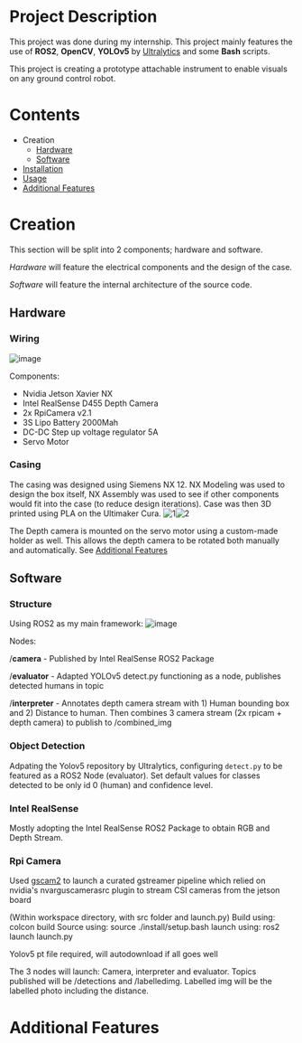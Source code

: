 
# Project Description
This project was done during my internship. This project mainly features the use of **ROS2**, **OpenCV**, **YOLOv5** by [Ultralytics](https://github.com/ultralytics/yolov5) and some **Bash** scripts.

This project is creating a prototype attachable instrument to enable visuals on any ground control robot.

# Contents
- Creation
  - [Hardware](#hardware)
  - [Software](##software)
- [Installation]()
- [Usage]()
- [Additional Features]()


# Creation

This section will be split into 2 components; hardware and software.

_Hardware_ will feature the electrical components and the design of the case.

_Software_ will feature the internal architecture of the source code.


## Hardware

### Wiring
![image](https://github.com/user-attachments/assets/51227db9-7c74-45a7-b256-3f544db5ba76)

Components:
- Nvidia Jetson Xavier NX
- Intel RealSense D455 Depth Camera
- 2x RpiCamera v2.1
- 3S Lipo Battery 2000Mah
- DC-DC Step up voltage regulator 5A
- Servo Motor

### Casing 
The casing was designed using Siemens NX 12. NX Modeling was used to design the box itself, NX Assembly was used to see if other components would fit into the case (to reduce design iterations). Case was then 3D printed using PLA on the Ultimaker Cura.
![1](https://github.com/user-attachments/assets/2e503561-bb2a-403d-b52d-1286d6d22f28)![2](https://github.com/user-attachments/assets/ab413266-d689-4042-ab49-e0fca751c8b1)

The Depth camera is mounted on the servo motor using a custom-made holder as well. This allows the depth camera to be rotated both manually and automatically. See [Additional Features](#additional-features)


## Software
### Structure
Using ROS2 as my main framework:
![image](https://github.com/user-attachments/assets/b11856ac-6398-45ee-8ac1-b1ea334a3c7c)

Nodes:

/**camera** - Published by Intel RealSense ROS2 Package

/**evaluator** - Adapted YOLOv5 detect.py functioning as a node, publishes detected humans in topic

/**interpreter** - Annotates depth camera stream with 1) Human bounding box and 2) Distance to human. Then combines 3 camera stream (2x rpicam + depth camera) to publish to /combined_img
 
### Object Detection
Adpating the Yolov5 repository by Ultralytics, configuring ```detect.py``` to be featured as a ROS2 Node (evaluator). Set default values for classes detected to be only id 0 (human) and confidence level.

### Intel RealSense 
Mostly adopting the Intel RealSense ROS2 Package to obtain RGB and Depth Stream.

### Rpi Camera
Used [gscam2](https://github.com/clydemcqueen/gscam2) to launch a curated gstreamer pipeline which relied on nvidia's nvarguscamerasrc plugin to stream CSI cameras from the jetson board




(Within workspace directory, with src folder and launch.py)
Build using: colcon build
Source using: source ./install/setup.bash
launch using: ros2 launch launch.py

Yolov5 pt file required, will autodownload if all goes well

The 3 nodes will launch: Camera, interpreter and evaluator.
Topics published will be /detections and /labelledimg. Labelled img will be the labelled photo including the distance.

# Additional Features
